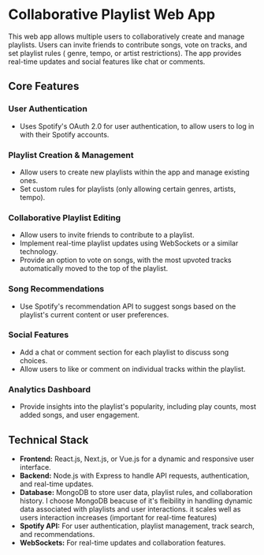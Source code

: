 # Collaborative Playlist Web App

This web app allows multiple users to collaboratively create and manage playlists. Users can invite friends to contribute songs, vote on tracks, and set playlist rules ( genre, tempo, or artist restrictions). The app provides real-time updates and social features like chat or comments.

## Core Features

### User Authentication
- Uses Spotify's OAuth 2.0 for user authentication, to allow users to log in with their Spotify accounts.

### Playlist Creation & Management
- Allow users to create new playlists within the app and manage existing ones.
- Set custom rules for playlists (only allowing certain genres, artists, tempo).

### Collaborative Playlist Editing
- Allow users to invite friends to contribute to a playlist.
- Implement real-time playlist updates using WebSockets or a similar technology.
- Provide an option to vote on songs, with the most upvoted tracks automatically moved to the top of the playlist.

### Song Recommendations
- Use Spotify's recommendation API to suggest songs based on the playlist's current content or user preferences.

### Social Features
- Add a chat or comment section for each playlist to discuss song choices.
- Allow users to like or comment on individual tracks within the playlist.

### Analytics Dashboard
- Provide insights into the playlist's popularity, including play counts, most added songs, and user engagement.

## Technical Stack

- **Frontend:** React.js, Next.js, or Vue.js for a dynamic and responsive user interface.
- **Backend:** Node.js with Express to handle API requests, authentication, and real-time updates.
- **Database:** MongoDB to store user data, playlist rules, and collaboration history. I choose MongoDB beacuse of it's fleibility in handling dynamic data associated with playlists and user interactions. it scales well as users interaction increases (important for real-time features)
- **Spotify API:** For user authentication, playlist management, track search, and recommendations.
- **WebSockets:** For real-time updates and collaboration features.
